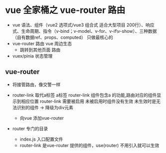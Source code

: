 # vue 全家桶之 vue-router 路由
- vue 语法、组件（vue2 选项式/vue3 组合式 适合大型项目 200行）、响应式、生命周期、指令（v-bind；v-model、v-for、v-if\v-show）、三种数据（自有数据ref、props、computed）
  只做最核心的
- vue-router 路由 vue 周边生态
  - 跳转到其他页面 路由
- vuex/pinia 状态管理

## vue-router
- 将接管路由，像交警一样
- router-link 取代a标签
  a标签<a></a>
  router-link 组件包含a 的功能,路由对应的组件显示到相应位置
  router-link 需要被启用  未被启用时组件没有生效 
  未生效时是无法识别的组件 -> 降级为div元素
  - 向vue 添加vue-router 

- router 专门的目录
  - index.js 入口配置文件
  - router-link 是vue-router 提供的组件，use(router) 不用引入就可以生效
